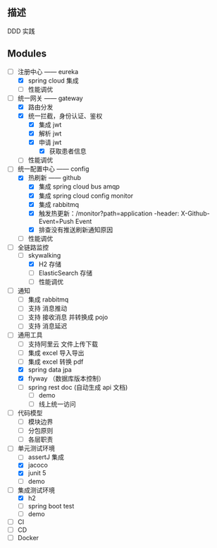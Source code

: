 ## 描述
DDD 实践

## Modules
- [ ] 注册中心 —— eureka
    - [x] spring cloud 集成
    - [ ] 性能调优
- [ ] 统一网关 —— gateway
    - [x] 路由分发
    - [x] 统一拦截，身份认证、鉴权
        - [x] 集成 jwt
        - [x] 解析 jwt
        - [x] 申请 jwt
            - [x] 获取患者信息
    - [ ] 性能调优
- [ ] 统一配置中心 —— config
    - [x] 热刷新 —— github
        - [x] 集成 spring cloud bus amqp
        - [x] 集成 spring cloud config monitor
        - [x] 集成 rabbitmq
        - [x] 触发热更新：/monitor?path=application -header: X-Github-Event=Push Event
        - [x] 排查没有推送刷新通知原因 
    - [ ] 性能调优
- [ ] 全链路监控
    - [ ] skywalking
        - [x] H2 存储
        - [ ] ElasticSearch 存储    
        - [ ] 性能调优
- [ ] 通知
    - [ ] 集成 rabbitmq
    - [ ] 支持 消息推动
    - [ ] 支持 接收消息 并转换成 pojo
    - [ ] 支持 消息延迟
- [ ] 通用工具
    - [ ] 支持阿里云 文件上传下载
    - [ ] 集成 excel 导入导出
    - [ ] 集成 excel 转换 pdf
    - [x] spring data jpa
    - [x] flyway （数据库版本控制）
    - [ ] spring rest doc (自动生成 api 文档)
        - [ ] demo
        - [ ] 线上统一访问
- [ ] 代码模型
    - [ ] 模块边界
    - [ ] 分包原则
    - [ ] 各层职责
- [ ] 单元测试环境
    - [ ] assertJ 集成
    - [x] jacoco
    - [x] junit 5
    - [ ] demo
- [ ] 集成测试环境
    - [x] h2
    - [ ] spring boot test
    - [ ] demo
- [ ] CI 
- [ ] CD
- [ ] Docker